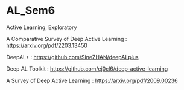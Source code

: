 # AL_Sem6
Active Learning, Exploratory

A Comparative Survey of Deep Active Learning : https://arxiv.org/pdf/2203.13450

DeepAL+ : https://github.com/SineZHAN/deepALplus

Deep AL Toolkit : https://github.com/ej0cl6/deep-active-learning

A Survey of Deep Active Learning : https://arxiv.org/pdf/2009.00236

